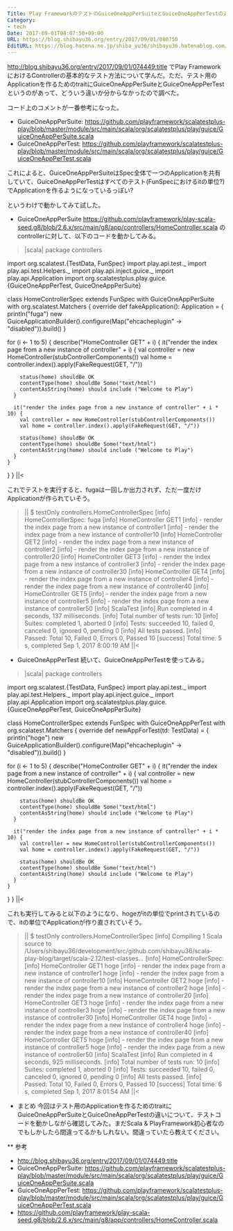 ```yaml
---
Title: Play FrameworkのテストのGuiceOneAppPerSuiteとGuiceOneAppPerTestの違いを調べた
Category:
- tech
Date: 2017-09-01T08:07:50+09:00
URL: https://blog.shibayu36.org/entry/2017/09/01/080750
EditURL: https://blog.hatena.ne.jp/shiba_yu36/shibayu36.hatenablog.com/atom/entry/8599973812293871018
---
```


http://blog.shibayu36.org/entry/2017/09/01/074449:title でPlay FrameworkにおけるControllerの基本的なテスト方法について学んだ。ただ、テスト用のApplicationを作るためのtraitにGuiceOneAppPerSuiteとGuiceOneAppPerTestというのがあって、どういう違いか分からなかったので調べた。

コード上のコメントが一番参考になった。

- GuiceOneAppPerSuite: https://github.com/playframework/scalatestplus-play/blob/master/module/src/main/scala/org/scalatestplus/play/guice/GuiceOneAppPerSuite.scala
- GuiceOneAppPerTest: https://github.com/playframework/scalatestplus-play/blob/master/module/src/main/scala/org/scalatestplus/play/guice/GuiceOneAppPerTest.scala

これによると、GuiceOneAppPerSuiteはSpec全体で一つのApplicationを共有していて、GuiceOneAppPerTestはすべてのテスト(FunSpecにおけるitの単位?)でApplicationを作るようになっているっぽい?

というわけで動かしてみて試した。

* GuiceOneAppPerSuite
https://github.com/playframework/play-scala-seed.g8/blob/2.6.x/src/main/g8/app/controllers/HomeController.scala のcontrollerに対して、以下のコードを動かしてみる。

>|scala|
package controllers

import org.scalatest.{TestData, FunSpec}
import play.api.test._
import play.api.test.Helpers._
import play.api.inject.guice._
import play.api.Application
import org.scalatestplus.play.guice.{GuiceOneAppPerTest, GuiceOneAppPerSuite}

class HomeControllerSpec extends FunSpec with GuiceOneAppPerSuite with org.scalatest.Matchers {
  override def fakeApplication(): Application = {
    println("fuga")
    new GuiceApplicationBuilder().configure(Map("ehcacheplugin" -> "disabled")).build()
  }

  for (i <- 1 to 5) {
    describe("HomeController GET" + i) {
      it("render the index page from a new instance of controller" + i) {
        val controller = new HomeController(stubControllerComponents())
        val home = controller.index().apply(FakeRequest(GET, "/"))

        status(home) shouldBe OK
        contentType(home) shouldBe Some("text/html")
        contentAsString(home) should include ("Welcome to Play")
      }

      it("render the index page from a new instance of controller" + i * 10) {
        val controller = new HomeController(stubControllerComponents())
        val home = controller.index().apply(FakeRequest(GET, "/"))

        status(home) shouldBe OK
        contentType(home) shouldBe Some("text/html")
        contentAsString(home) should include ("Welcome to Play")
      }
    }
  }
}
||<

これでテストを実行すると、fugaは一回しか出力されず、ただ一度だけApplicationが作られていそう。

>||
$ testOnly controllers.HomeControllerSpec
[info] HomeControllerSpec:
fuga
[info] HomeController GET1
[info] - render the index page from a new instance of controller1
[info] - render the index page from a new instance of controller10
[info] HomeController GET2
[info] - render the index page from a new instance of controller2
[info] - render the index page from a new instance of controller20
[info] HomeController GET3
[info] - render the index page from a new instance of controller3
[info] - render the index page from a new instance of controller30
[info] HomeController GET4
[info] - render the index page from a new instance of controller4
[info] - render the index page from a new instance of controller40
[info] HomeController GET5
[info] - render the index page from a new instance of controller5
[info] - render the index page from a new instance of controller50
[info] ScalaTest
[info] Run completed in 4 seconds, 137 milliseconds.
[info] Total number of tests run: 10
[info] Suites: completed 1, aborted 0
[info] Tests: succeeded 10, failed 0, canceled 0, ignored 0, pending 0
[info] All tests passed.
[info] Passed: Total 10, Failed 0, Errors 0, Passed 10
[success] Total time: 5 s, completed Sep 1, 2017 8:00:19 AM
||<

* GuiceOneAppPerTest
続いて、GuiceOneAppPerTestを使ってみる。

>|scala|
package controllers

import org.scalatest.{TestData, FunSpec}
import play.api.test._
import play.api.test.Helpers._
import play.api.inject.guice._
import play.api.Application
import org.scalatestplus.play.guice.{GuiceOneAppPerTest, GuiceOneAppPerSuite}

class HomeControllerSpec extends FunSpec with GuiceOneAppPerTest with org.scalatest.Matchers {
  override def newAppForTest(td: TestData) = {
    println("hoge")
    new GuiceApplicationBuilder().configure(Map("ehcacheplugin" -> "disabled")).build()
  }

  for (i <- 1 to 5) {
    describe("HomeController GET" + i) {
      it("render the index page from a new instance of controller" + i) {
        val controller = new HomeController(stubControllerComponents())
        val home = controller.index().apply(FakeRequest(GET, "/"))

        status(home) shouldBe OK
        contentType(home) shouldBe Some("text/html")
        contentAsString(home) should include ("Welcome to Play")
      }

      it("render the index page from a new instance of controller" + i * 10) {
        val controller = new HomeController(stubControllerComponents())
        val home = controller.index().apply(FakeRequest(GET, "/"))

        status(home) shouldBe OK
        contentType(home) shouldBe Some("text/html")
        contentAsString(home) should include ("Welcome to Play")
      }
    }
  }
}
||<

これも実行してみると以下のようになり、hogeがitの単位でprintされているので、itの単位でApplicationが作り直されていそう。

>||
$ testOnly controllers.HomeControllerSpec
[info] Compiling 1 Scala source to /Users/shibayu36/development/src/github.com/shibayu36/scala-play-blog/target/scala-2.12/test-classes...
[info] HomeControllerSpec:
[info] HomeController GET1
hoge
[info] - render the index page from a new instance of controller1
hoge
[info] - render the index page from a new instance of controller10
[info] HomeController GET2
hoge
[info] - render the index page from a new instance of controller2
hoge
[info] - render the index page from a new instance of controller20
[info] HomeController GET3
hoge
[info] - render the index page from a new instance of controller3
hoge
[info] - render the index page from a new instance of controller30
[info] HomeController GET4
hoge
[info] - render the index page from a new instance of controller4
hoge
[info] - render the index page from a new instance of controller40
[info] HomeController GET5
hoge
[info] - render the index page from a new instance of controller5
hoge
[info] - render the index page from a new instance of controller50
[info] ScalaTest
[info] Run completed in 4 seconds, 925 milliseconds.
[info] Total number of tests run: 10
[info] Suites: completed 1, aborted 0
[info] Tests: succeeded 10, failed 0, canceled 0, ignored 0, pending 0
[info] All tests passed.
[info] Passed: Total 10, Failed 0, Errors 0, Passed 10
[success] Total time: 6 s, completed Sep 1, 2017 8:01:54 AM
||<

* まとめ
今回はテスト用のApplicationを作るためのtraitにGuiceOneAppPerSuiteとGuiceOneAppPerTestの違いについて、テストコードを動かしながら確認してみた。まだScala & PlayFramework初心者なのでもしかしたら間違ってるかもしれない。間違っていたら教えてください。

** 参考
- http://blog.shibayu36.org/entry/2017/09/01/074449:title
- GuiceOneAppPerSuite: https://github.com/playframework/scalatestplus-play/blob/master/module/src/main/scala/org/scalatestplus/play/guice/GuiceOneAppPerSuite.scala
- GuiceOneAppPerTest: https://github.com/playframework/scalatestplus-play/blob/master/module/src/main/scala/org/scalatestplus/play/guice/GuiceOneAppPerTest.scala
- https://github.com/playframework/play-scala-seed.g8/blob/2.6.x/src/main/g8/app/controllers/HomeController.scala
